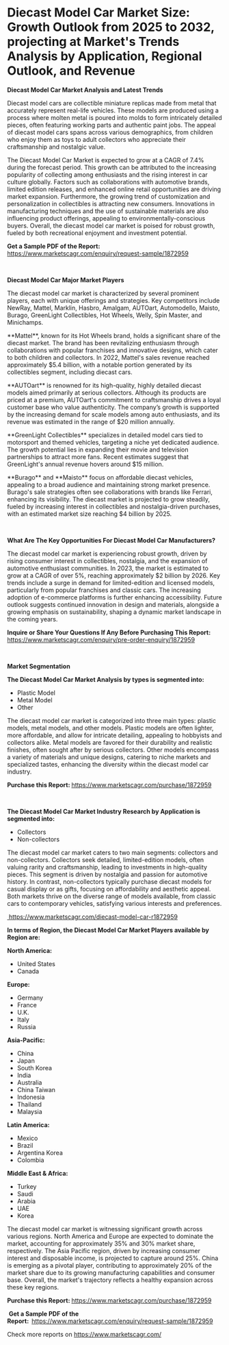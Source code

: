 <p><h1>Diecast Model Car Market Size: Growth Outlook from 2025 to 2032, projecting at Market's Trends Analysis by Application, Regional Outlook, and Revenue</h1></p><p><strong>Diecast Model Car Market Analysis and Latest Trends</strong></p>
<p><p>Diecast model cars are collectible miniature replicas made from metal that accurately represent real-life vehicles. These models are produced using a process where molten metal is poured into molds to form intricately detailed pieces, often featuring working parts and authentic paint jobs. The appeal of diecast model cars spans across various demographics, from children who enjoy them as toys to adult collectors who appreciate their craftsmanship and nostalgic value.</p><p>The Diecast Model Car Market is expected to grow at a CAGR of 7.4% during the forecast period. This growth can be attributed to the increasing popularity of collecting among enthusiasts and the rising interest in car culture globally. Factors such as collaborations with automotive brands, limited edition releases, and enhanced online retail opportunities are driving market expansion. Furthermore, the growing trend of customization and personalization in collectibles is attracting new consumers. Innovations in manufacturing techniques and the use of sustainable materials are also influencing product offerings, appealing to environmentally-conscious buyers. Overall, the diecast model car market is poised for robust growth, fueled by both recreational enjoyment and investment potential.</p></p>
<p><strong>Get a Sample PDF of the Report:&nbsp;</strong> <a href="https://www.marketscagr.com/enquiry/request-sample/1872959?utm_campaign=2111&utm_medium=2&utm_source=Github&utm_content=ia&utm_term=05022025&utm_id=diecast-model-car">https://www.marketscagr.com/enquiry/request-sample/1872959</a></p>
<p>&nbsp;</p>
<p><strong>Diecast Model Car Major Market Players</strong></p>
<p><p>The diecast model car market is characterized by several prominent players, each with unique offerings and strategies. Key competitors include NewRay, Mattel, Marklin, Hasbro, Amalgam, AUTOart, Automodello, Maisto, Burago, GreenLight Collectibles, Hot Wheels, Welly, Spin Master, and Minichamps.</p><p>**Mattel**, known for its Hot Wheels brand, holds a significant share of the diecast market. The brand has been revitalizing enthusiasm through collaborations with popular franchises and innovative designs, which cater to both children and collectors. In 2022, Mattel's sales revenue reached approximately $5.4 billion, with a notable portion generated by its collectibles segment, including diecast cars.</p><p>**AUTOart** is renowned for its high-quality, highly detailed diecast models aimed primarily at serious collectors. Although its products are priced at a premium, AUTOart's commitment to craftsmanship drives a loyal customer base who value authenticity. The company’s growth is supported by the increasing demand for scale models among auto enthusiasts, and its revenue was estimated in the range of $20 million annually.</p><p>**GreenLight Collectibles** specializes in detailed model cars tied to motorsport and themed vehicles, targeting a niche yet dedicated audience. The growth potential lies in expanding their movie and television partnerships to attract more fans. Recent estimates suggest that GreenLight's annual revenue hovers around $15 million.</p><p>**Burago** and **Maisto** focus on affordable diecast vehicles, appealing to a broad audience and maintaining strong market presence. Burago's sale strategies often see collaborations with brands like Ferrari, enhancing its visibility. The diecast market is projected to grow steadily, fueled by increasing interest in collectibles and nostalgia-driven purchases, with an estimated market size reaching $4 billion by 2025.</p></p>
<p>&nbsp;</p>
<p><strong>What Are The Key Opportunities For Diecast Model Car Manufacturers?</strong></p>
<p><p>The diecast model car market is experiencing robust growth, driven by rising consumer interest in collectibles, nostalgia, and the expansion of automotive enthusiast communities. In 2023, the market is estimated to grow at a CAGR of over 5%, reaching approximately $2 billion by 2026. Key trends include a surge in demand for limited-edition and licensed models, particularly from popular franchises and classic cars. The increasing adoption of e-commerce platforms is further enhancing accessibility. Future outlook suggests continued innovation in design and materials, alongside a growing emphasis on sustainability, shaping a dynamic market landscape in the coming years.</p></p>
<p><strong>Inquire or Share Your Questions If Any Before Purchasing This Report:</strong> <a href="https://www.marketscagr.com/enquiry/pre-order-enquiry/1872959?utm_campaign=2111&utm_medium=2&utm_source=Github&utm_content=ia&utm_term=05022025&utm_id=diecast-model-car">https://www.marketscagr.com/enquiry/pre-order-enquiry/1872959</a></p>
<p>&nbsp;</p>
<p><strong>Market Segmentation</strong></p>
<p><strong>The Diecast Model Car Market Analysis by types is segmented into:</strong></p>
<p><ul><li>Plastic Model</li><li>Metal Model</li><li>Other</li></ul></p>
<p><p>The diecast model car market is categorized into three main types: plastic models, metal models, and other models. Plastic models are often lighter, more affordable, and allow for intricate detailing, appealing to hobbyists and collectors alike. Metal models are favored for their durability and realistic finishes, often sought after by serious collectors. Other models encompass a variety of materials and unique designs, catering to niche markets and specialized tastes, enhancing the diversity within the diecast model car industry.</p></p>
<p><strong>Purchase this Report:&nbsp;</strong><a href="https://www.marketscagr.com/purchase/1872959?utm_campaign=2111&utm_medium=2&utm_source=Github&utm_content=ia&utm_term=05022025&utm_id=diecast-model-car">https://www.marketscagr.com/purchase/1872959</a></p>
<p>&nbsp;</p>
<p><strong>The Diecast Model Car Market Industry Research by Application is segmented into:</strong></p>
<p><ul><li>Collectors</li><li>Non-collectors</li></ul></p>
<p><p>The diecast model car market caters to two main segments: collectors and non-collectors. Collectors seek detailed, limited-edition models, often valuing rarity and craftsmanship, leading to investments in high-quality pieces. This segment is driven by nostalgia and passion for automotive history. In contrast, non-collectors typically purchase diecast models for casual display or as gifts, focusing on affordability and aesthetic appeal. Both markets thrive on the diverse range of models available, from classic cars to contemporary vehicles, satisfying various interests and preferences.</p></p>
<p><a href="https://www.marketscagr.com/diecast-model-car-r1872959?utm_campaign=2111&utm_medium=2&utm_source=Github&utm_content=ia&utm_term=05022025&utm_id=diecast-model-car">&nbsp;https://www.marketscagr.com/diecast-model-car-r1872959</a></p>
<p><strong>In terms of Region, the Diecast Model Car Market Players available by Region are:</strong></p>
<p>
    <p> <strong> North America: </strong>
        <ul>
            <li>United States</li>
            <li>Canada</li>
        </ul>
        </p> 
    <p> <strong> Europe: </strong>
        <ul>
            <li>Germany</li>
            <li>France</li>
            <li>U.K.</li>
            <li>Italy</li>
            <li>Russia</li>
        </ul>
        </p> 
    <p> <strong> Asia-Pacific: </strong>
        <ul>
            <li>China</li>
            <li>Japan</li>
            <li>South Korea</li>
            <li>India</li>
            <li>Australia</li>
            <li>China Taiwan</li>
            <li>Indonesia</li>
            <li>Thailand</li>
            <li>Malaysia</li>
        </ul>
        </p> 
    <p> <strong> Latin America: </strong>
        <ul>
            <li>Mexico</li>
            <li>Brazil</li>
            <li>Argentina Korea</li>
            <li>Colombia</li>
        </ul>
        </p> 
    <p> <strong> Middle East & Africa: </strong>
        <ul>
            <li>Turkey</li>
            <li>Saudi</li>
            <li>Arabia</li>
            <li>UAE</li>
            <li>Korea</li>
        </ul>
    </p>
    </p>
<p><p>The diecast model car market is witnessing significant growth across various regions. North America and Europe are expected to dominate the market, accounting for approximately 35% and 30% market share, respectively. The Asia Pacific region, driven by increasing consumer interest and disposable income, is projected to capture around 25%. China is emerging as a pivotal player, contributing to approximately 20% of the market share due to its growing manufacturing capabilities and consumer base. Overall, the market's trajectory reflects a healthy expansion across these key regions.</p></p>
<p><strong>Purchase this Report: </strong><a href="https://www.marketscagr.com/purchase/1872959?utm_campaign=2111&utm_medium=2&utm_source=Github&utm_content=ia&utm_term=05022025&utm_id=diecast-model-car">https://www.marketscagr.com/purchase/1872959</a></p>
<p>&nbsp;<strong>Get a Sample PDF of the Report:&nbsp;&nbsp;</strong><a href="https://www.marketscagr.com/enquiry/request-sample/1872959?utm_campaign=2111&utm_medium=2&utm_source=Github&utm_content=ia&utm_term=05022025&utm_id=diecast-model-car">https://www.marketscagr.com/enquiry/request-sample/1872959</a></p>
<p><strong></strong></p>
<p>Check more reports on <a href="https://www.marketscagr.com/?utm_campaign=2111&utm_medium=2&utm_source=Github&utm_content=ia&utm_term=05022025&utm_id=diecast-model-car">https://www.marketscagr.com/</a></p>